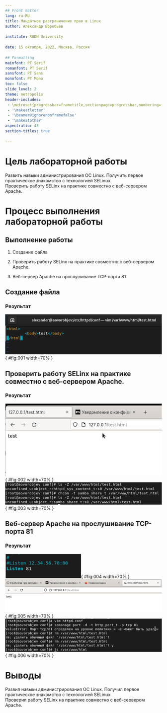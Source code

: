 ```yaml
---
## Front matter
lang: ru-RU
title: Мандатное разграничение прав в Linux
author: Александр Воробьев

institute: RUDN University

date: 15 октября, 2022, Москва, Россия

## Formatting
mainfont: PT Serif
romanfont: PT Serif
sansfont: PT Sans
monofont: PT Mono
toc: false
slide_level: 2
theme: metropolis
header-includes:
 - \metroset{progressbar=frametitle,sectionpage=progressbar,numbering=fraction}
 - '\makeatletter'
 - '\beamer@ignorenonframefalse'
 - '\makeatother'
aspectratio: 43
section-titles: true

---
```


# Цель лабораторной работы

Развить навыки администрирования ОС Linux. Получить первое практическое знакомство с технологией SELinux.  
Проверить работу SELinx на практике совместно с веб-сервером
Apache.

# Процесс выполнения лабораторной работы

## Выполнение работы

1. Создание файла

2. Проверить работу SELinx на практике совместно с веб-сервером Apache.

3. Веб-сервер Apache на прослушивание ТСР-порта 81


## Создание файла

### Результат

![Файл test.html](screens/5.png){ #fig:001 width=70% }  

## Проверить работу SELinx на практике совместно с веб-сервером Apache.

### Результат

![Обращение к файлу через браузер](screens/6.png){ #fig:002 width=70% }  
![Контекст файла](screens/7.png){ #fig:003 width=70% } 

## Веб-сервер Apache на прослушивание ТСР-порта 81

### Результат

![TCP-порт 81](screens/10.png){ #fig:004 width=70% }  
![Обращение к файлу через браузер](screens/15.png){ #fig:005 width=70% }  
![Удаление TCP-порта 81](screens/17.png){ #fig:006 width=70% }  

# Выводы

Развил навыки администрирования ОС Linux. Получил первое практическое знакомство с технологией SELinux.  
Проверил работу SELinx на практике совместно с веб-сервером
Apache.
